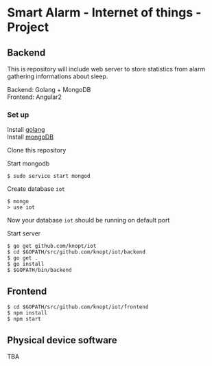 
# Smart Alarm - Internet of things - Project

## Backend

This is repository will include web server to store statistics from alarm gathering informations about sleep.

   Backend: Golang + MongoDB  
   Frontend: Angular2  

### Set up

Install [golang](https://golang.org/dl/)  
Install [mongoDB](https://www.mongodb.com/download-center?jmp=nav#community)  

Clone this repository  
  
Start mongodb
```
$ sudo service start mongod
```
Create database `iot`
```
$ mongo
> use iot
```
Now your database `iot` should be running on default port  

Start server
```
$ go get github.com/knopt/iot  
$ cd $GOPATH/src/github.com/knopt/iot/backend  
$ go get .
$ go install
$ $GOPATH/bin/backend
```

## Frontend
```
$ cd $GOPATH/src/github.com/knopt/iot/frontend
$ npm install
$ npm start
```
## Physical device software
TBA
